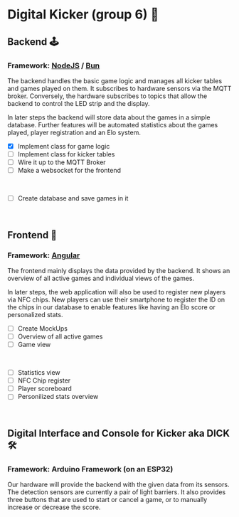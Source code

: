 # Digital Kicker (group 6) 👟

## Backend 🕹️

### Framework: [NodeJS](https://nodejs.org/) / [Bun](https://bun.sh/)

The backend handles the basic game logic and manages all kicker tables and games played on them. It subscribes to hardware sensors via the MQTT broker. Conversely, the hardware subscribes to topics that allow the backend to control the LED strip and the display.

In later steps the backend will store data about the games in a simple database. Further features will be automated statistics about the games played, player registration and an Elo system.

- [X] Implement class for game logic
- [ ] Implement class for kicker tables
- [ ] Wire it up to the MQTT Broker
- [ ] Make a websocket for the frontend

<br>

- [ ] Create database and save games in it

<br>

## Frontend 🔭

### Framework: [Angular](https://angular.io/)

The frontend mainly displays the data provided by the backend. It shows an overview of all active games and individual views of the games.

In later steps, the web application will also be used to register new players via NFC chips. New players can use their smartphone to register the ID on the chips in our database to enable features like having an Elo score or personalized stats.

- [ ] Create MockUps
- [ ] Overview of all active games
- [ ] Game view

<br>

- [ ] Statistics view
- [ ] NFC Chip register
- [ ] Player scoreboard
- [ ] Personilized stats overview

<br>

## Digital Interface and Console for Kicker aka DICK 🛠️

### Framework: Arduino Framework (on an ESP32)

Our hardware will provide the backend with the given data from its sensors. The detection sensors are currently a pair of light barriers. It also provides three buttons that are used to start or cancel a game, or to manually increase or decrease the score.
